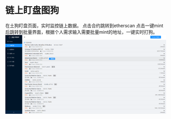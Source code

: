 # 链上盯盘图狗
在土狗盯盘页面，实时监控链上数据。
点击合约跳转到etherscan
点击一键mint后跳转到批量界面，根据个人需求输入需要批量mint的地址，一键实时打狗。
![链上实时盯盘](../screenshots/followEthereum.png)
